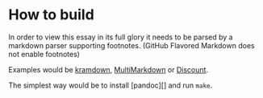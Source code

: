 # How to build

In order to view this essay in its full glory it needs to be parsed by a markdown parser supporting footnotes. (GitHub Flavored Markdown does not enable footnotes)

Examples would be [kramdown][], [MultiMarkdown][] or [Discount][].

The simplest way would be to install [pandoc][] and run `make`.

[kramdown]: http://kramdown.gettalong.org/index.html
[MultiMarkdown]: http://fletcherpenney.net/multimarkdown/
[Discount]: http://www.pell.portland.or.us/~orc/Code/discount/
